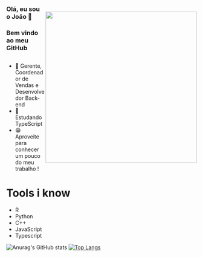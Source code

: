 <img style="margin-top: 40px;" align="right" width="400px" src="https://64.media.tumblr.com/d1c3c440972312cd037af0b041ea3a88/tumblr_pnm8l1DrRK1rgx1dyo1_540.gif">

### Olá, eu sou o João 👋
### Bem vindo ao meu GitHub
##

- 🔭 Gerente, Coordenador de Vendas e Desenvolvedor Back-end
- 🌱 Estudando TypeScript
- 😁 Aproveite para conhecer um pouco do meu trabalho !
##

# Tools i know

<!--tech stack icons-->
- R
- Python
- C++
- JavaScript
- Typescript


![Anurag's GitHub stats](https://github-readme-stats.vercel.app/api?username=jrijo7&theme=monokai&show_icons=true)
[![Top Langs](https://github-readme-stats.vercel.app/api/top-langs/?username=jrijo7&theme=monokai&show_icons=true&layout=compact)](https://github.com/jrijo7/github-readme-stats)

##
